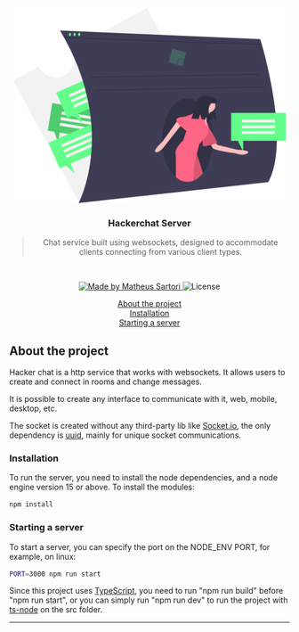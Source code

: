 <p align="center">
  <img alt="Hackerchat Server" height="350" src=".github/assets/hackerchat.svg" />
</p>

<h3 align="center">
  Hackerchat Server
</h3>

<blockquote align="center">Chat service built using websockets, designed to accommodate clients connecting from various client types.</blockquote>
<br>

<p align="center">
  <a href="https://redstonesolutions.com.br">
    <img alt="Made by Matheus Sartori" src="https://img.shields.io/badge/made%20by-Matheus%20Sartori-%2304D361">
  </a>

  <img alt="License" src="https://img.shields.io/badge/license-MIT-%2304D361">
</p>

<p align="center">
  <a href="#about-the-project">About the project</a><br>
  <a href="#installation">Installation</a><br>
  <a href="#starting-a-server">Starting a server</a>
</p>

## About the project

Hacker chat is a http service that works with websockets. It allows users to create and connect in rooms and change messages.

It is possible to create any interface to communicate with it, web, mobile, desktop, etc.

The socket is created without any third-party lib like <a href="https://socket.io/" target="_blank">Socket.io</a>, the only dependency is <a href="https://www.npmjs.com/package/uuid" target="_blank">uuid</a>, mainly for unique socket communications.

### Installation

To run the server, you need to install the node dependencies, and a node engine version 15 or above. To install the modules:

```bash
npm install
```

### Starting a server

To start a server, you can specify the port on the NODE_ENV PORT, for example, on linux:

```bash
PORT=3000 npm run start
```

Since this project uses <a href="https://www.typescriptlang.org/" target="_blank">TypeScript</a>, you need to run "npm run build" before "npm run start", or you can simply run "npm run dev" to run the project with <a href="https://www.npmjs.com/package/ts-node" target="_blank">ts-node</a> on the src folder.

---
